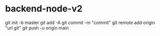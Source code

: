 # backend-node-v2

git init -b master
git add -A
git commit -m "commit"
git remote add origin "url git"
git push -u origin main

